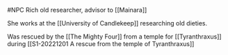 #NPC 
Rich old researcher, advisor to [[Mainara]]

She works at the [[University of Candlekeep]] researching old dieties. 

Was rescued by the [[The Mighty Four]] from a temple for [[Tyranthraxus]] during [[S1-20221201 A rescue from the temple of Tyranthraxus]]
